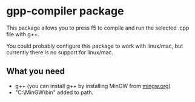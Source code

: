 # gpp-compiler package

This package allows you to press f5 to compile and run the selected .cpp file with g++.

You could probably configure this package to work with linux/mac, but currently there is no support for linux/mac.

## What you need
- g++ (you can install g++ by installing MinGW from [mingw.org](http://www.mingw.org/))
- "C:\MinGW\bin\" added to path.
